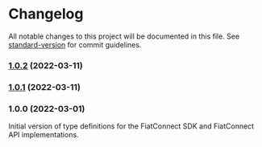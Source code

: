 # Changelog

All notable changes to this project will be documented in this file. See [standard-version](https://github.com/conventional-changelog/standard-version) for commit guidelines.

### [1.0.2](https://github.com/fiatconnect/fiatconnect-types/compare/v1.0.0...v1.0.2) (2022-03-11)

### [1.0.1](https://github.com/fiatconnect/fiatconnect-types/compare/v1.0.0...v1.0.1) (2022-03-11)

### 1.0.0 (2022-03-01)

Initial version of type definitions for the FiatConnect SDK and FiatConnect API implementations.
